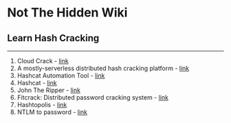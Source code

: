 # Not The Hidden Wiki

## Learn Hash Cracking
-----

1. Cloud Crack - [link](https://github.com/lordsaibat/Cloud_crack)
2. A mostly-serverless distributed hash cracking platform  - [link](https://github.com/Coalfire-Research/npk)
3. Hashcat Automation Tool - [link](https://github.com/sp00ks-git/hat)
4. Hashcat - [link](https://hashcat.net/hashcat/)
5. John The Ripper - [link](https://github.com/openwall/john)
6. Fitcrack:  Distributed password cracking system  - [link](https://fitcrack.fit.vutbr.cz/)
7. Hashtopolis - [link](https://github.com/hashtopolis/server)
8. NTLM to password - [link](https://ntlm.pw/)
